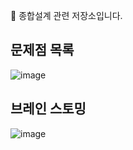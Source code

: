 🧭 종합설계 관련 저장소입니다.

문제점 목록
-----

![image](https://github.com/user-attachments/assets/8c46846b-e31b-4123-9be5-cdb05b29f759)


브레인 스토밍
-----

![image](https://github.com/user-attachments/assets/7273d6e1-ab5e-4924-9da5-d75023d5c50a)

